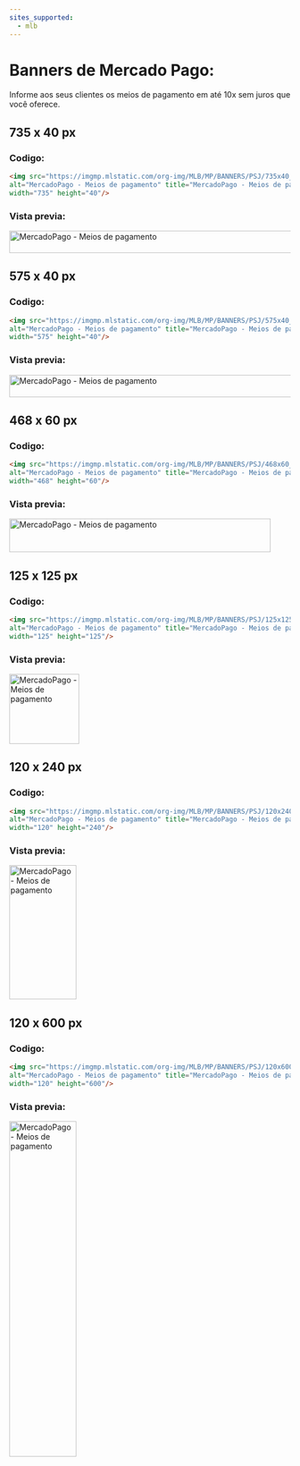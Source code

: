 ```yaml
---
sites_supported:
  - mlb
---
```


# Banners de Mercado Pago: 

Informe aos seus clientes os meios de pagamento em até 10x sem juros que você oferece.

## 735 x 40 px

### Codigo:

```html
<img src="https://imgmp.mlstatic.com/org-img/MLB/MP/BANNERS/PSJ/735x40_banner_psj_10x.jpg" 
alt="MercadoPago - Meios de pagamento" title="MercadoPago - Meios de pagamento" 
width="735" height="40"/>
```

### Vista previa:

<img src="https://imgmp.mlstatic.com/org-img/MLB/MP/BANNERS/PSJ/735x40_banner_psj_10x.jpg" alt="MercadoPago - Meios de pagamento" width="735" height="40"/>


## 575 x 40 px

### Codigo:

```html
<img src="https://imgmp.mlstatic.com/org-img/MLB/MP/BANNERS/PSJ/575x40_banner_psj_10x.jpg" 
alt="MercadoPago - Meios de pagamento" title="MercadoPago - Meios de pagamento" 
width="575" height="40"/>
```

### Vista previa:

<img src="https://imgmp.mlstatic.com/org-img/MLB/MP/BANNERS/PSJ/575x40_banner_psj_10x.jpg" alt="MercadoPago - Meios de pagamento" width="575" height="40"/>


## 468 x 60 px

### Codigo:

```html
<img src="https://imgmp.mlstatic.com/org-img/MLB/MP/BANNERS/PSJ/468x60_banner_psj_10x.jpg" 
alt="MercadoPago - Meios de pagamento" title="MercadoPago - Meios de pagamento" 
width="468" height="60"/>
```

### Vista previa:

<img src="https://imgmp.mlstatic.com/org-img/MLB/MP/BANNERS/PSJ/468x60_banner_psj_10x.jpg" alt="MercadoPago - Meios de pagamento" width="468" height="60"/>


## 125 x 125 px

### Codigo:

```html
<img src="https://imgmp.mlstatic.com/org-img/MLB/MP/BANNERS/PSJ/125x125_banner_psj_10x.jpg" 
alt="MercadoPago - Meios de pagamento" title="MercadoPago - Meios de pagamento" 
width="125" height="125"/>
```

### Vista previa:

<img src="https://imgmp.mlstatic.com/org-img/MLB/MP/BANNERS/PSJ/125x125_banner_psj_10x.jpg" alt="MercadoPago - Meios de pagamento" width="125" height="125"/>


## 120 x 240 px

### Codigo:

```html
<img src="https://imgmp.mlstatic.com/org-img/MLB/MP/BANNERS/PSJ/120x240_banner_psj_10x.jpg" 
alt="MercadoPago - Meios de pagamento" title="MercadoPago - Meios de pagamento" 
width="120" height="240"/>
```

### Vista previa:

<img src="https://imgmp.mlstatic.com/org-img/MLB/MP/BANNERS/PSJ/120x240_banner_psj_10x.jpg" alt="MercadoPago - Meios de pagamento" width="120" height="240"/>


## 120 x 600 px

### Codigo:

```html
<img src="https://imgmp.mlstatic.com/org-img/MLB/MP/BANNERS/PSJ/120x600_banner_psj_10x.jpg" 
alt="MercadoPago - Meios de pagamento" title="MercadoPago - Meios de pagamento" 
width="120" height="600"/>
```

### Vista previa:

<img src="https://imgmp.mlstatic.com/org-img/MLB/MP/BANNERS/PSJ/120x600_banner_psj_10x.jpg" alt="MercadoPago - Meios de pagamento" width="120" height="600"/>
